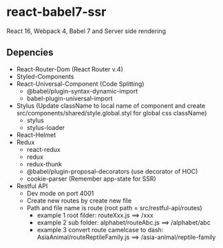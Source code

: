 # react-babel7-ssr
React 16, Webpack 4, Babel 7 and Server side rendering

## Depencies
- React-Router-Dom (React Router v.4)
- Styled-Components
- React-Universal-Component (Code Splitting)
  - @babel/plugin-syntax-dynamic-import
  - babel-plugin-universal-import
- Stylus (Update className to local name of component and create src/components/shared/style.global.styl for global css className)
  - stylus
  - stylus-loader
- React-Helmet
- Redux
  - react-redux
  - redux
  - redux-thunk
  - @babel/plugin-proposal-decorators (use decorator of HOC)
  - cookie-parser (Remember app-state for SSR)
- Restful API 
  - Dev mode on port 4001
  - Create new routes by create new file 
  - Path and file name is route (root path = src/restful-api/routes)
    - example 1 root filder: routeXxx.js ==> /xxx
    - example 2 sub folder: alphabet/routeAbc.js ==> /alphabet/abc
    - example 3 convert route camelcase to dash: AsiaAnimal/routeReptileFamily.js ==> /asia-animal/reptile-family
